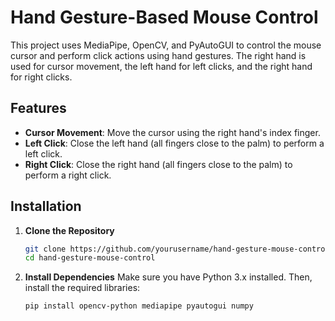 # Hand Gesture-Based Mouse Control

This project uses MediaPipe, OpenCV, and PyAutoGUI to control the mouse cursor and perform click actions using hand gestures. The right hand is used for cursor movement, the left hand for left clicks, and the right hand for right clicks.

## Features
- **Cursor Movement**: Move the cursor using the right hand's index finger.
- **Left Click**: Close the left hand (all fingers close to the palm) to perform a left click.
- **Right Click**: Close the right hand (all fingers close to the palm) to perform a right click.

## Installation

1. **Clone the Repository**
   ```bash
   git clone https://github.com/yourusername/hand-gesture-mouse-control.git
   cd hand-gesture-mouse-control
   ```
2. **Install Dependencies**
   Make sure you have Python 3.x installed. Then, install the required libraries:
   ```bash
   pip install opencv-python mediapipe pyautogui numpy
   ```
